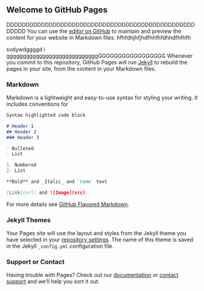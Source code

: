 ## Welcome to GitHub Pages
DDDDDDDDDDDDDDDDDDDDDDDDDDDDDDDDDDDDDDDDDDDDDDDDDDDDDD
You can use the [editor on GitHub](https://github.com/suvankarqa/EspnCricinfo/edit/master/README.md) to maintain and preview the content for your website in Markdown files.
hfhfdhjhfjhdfhhfhfdhhdfhfhfh

svdywdggggd i ggggggggggggggggggggggggggggGGGGGGGGGGGGGGGGG
Whenever you commit to this repository, GitHub Pages will run [Jekyll](https://jekyllrb.com/) to rebuild the pages in your site, from the content in your Markdown files.

### Markdown

Markdown is a lightweight and easy-to-use syntax for styling your writing. It includes conventions for

```markdown
Syntax highlighted code block

# Header 1
## Header 2
### Header 3

- Bulleted
- List

1. Numbered
2. List

**Bold** and _Italic_ and `Code` text

[Link](url) and ![Image](src)
```

For more details see [GitHub Flavored Markdown](https://guides.github.com/features/mastering-markdown/).

### Jekyll Themes

Your Pages site will use the layout and styles from the Jekyll theme you have selected in your [repository settings](https://github.com/suvankarqa/EspnCricinfo/settings). The name of this theme is saved in the Jekyll `_config.yml` configuration file.

### Support or Contact

Having trouble with Pages? Check out our [documentation](https://help.github.com/categories/github-pages-basics/) or [contact support](https://github.com/contact) and we’ll help you sort it out.
